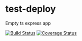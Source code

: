 # test-deploy

Empty ts express app

[![Build Status](https://travis-ci.com/Yakubko/test-deploy.svg?branch=master)](https://travis-ci.com/Yakubko/test-deploy)
[![Coverage Status](https://coveralls.io/repos/github/Yakubko/test-deploy/badge.svg?branch=master)](https://coveralls.io/github/Yakubko/test-deploy?branch=master)
